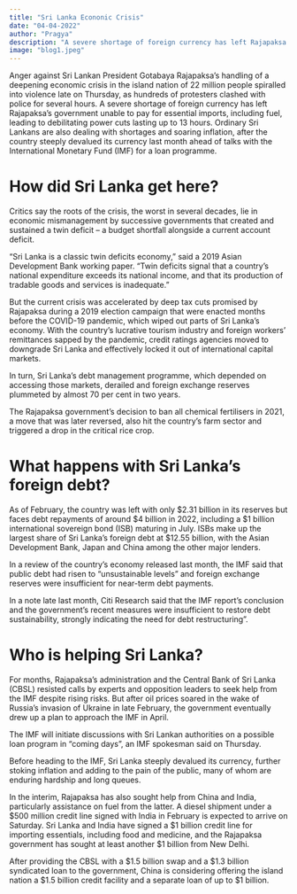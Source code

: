 ```yaml
---
title: "Sri Lanka Econonic Crisis"
date: "04-04-2022"
author: "Pragya"
description: "A severe shortage of foreign currency has left Rajapaksa's government unable to pay for essential imports, including fuel, leading to debilitating power cuts lasting up to 13 hours. Ordinary Sri Lankans are also dealing with shortages and soaring inflation."
image: "blog1.jpeg"
---
```


Anger against Sri Lankan President Gotabaya Rajapaksa’s handling of a deepening economic crisis in the island nation of 22 million people spiralled into violence late on Thursday, as hundreds of protesters clashed with police for several hours. A severe shortage of foreign currency has left Rajapaksa’s government unable to pay for essential imports, including fuel, leading to debilitating power cuts lasting up to 13 hours. Ordinary Sri Lankans are also dealing with shortages and soaring inflation, after the country steeply devalued its currency last month ahead of talks with the International Monetary Fund (IMF) for a loan programme.

# How did Sri Lanka get here?
Critics say the roots of the crisis, the worst in several decades, lie in economic mismanagement by successive governments that created and sustained a twin deficit – a budget shortfall alongside a current account deficit.

“Sri Lanka is a classic twin deficits economy,” said a 2019 Asian Development Bank working paper. “Twin deficits signal that a country’s national expenditure exceeds its national income, and that its production of tradable goods and services is inadequate.”

But the current crisis was accelerated by deep tax cuts promised by Rajapaksa during a 2019 election campaign that were enacted months before the COVID-19 pandemic, which wiped out parts of Sri Lanka’s economy.
With the country’s lucrative tourism industry and foreign workers’ remittances sapped by the pandemic, credit ratings agencies moved to downgrade Sri Lanka and effectively locked it out of international capital markets.

In turn, Sri Lanka’s debt management programme, which depended on accessing those markets, derailed and foreign exchange reserves plummeted by almost 70 per cent in two years.

The Rajapaksa government’s decision to ban all chemical fertilisers in 2021, a move that was later reversed, also hit the country’s farm sector and triggered a drop in the critical rice crop.

# What happens with Sri Lanka’s foreign debt?
As of February, the country was left with only $2.31 billion in its reserves but faces debt repayments of around $4 billion in 2022, including a $1 billion international sovereign bond (ISB) maturing in July. ISBs make up the largest share of Sri Lanka’s foreign debt at $12.55 billion, with the Asian Development Bank, Japan and China among the other major lenders.

In a review of the country’s economy released last month, the IMF said that public debt had risen to “unsustainable levels” and foreign exchange reserves were insufficient for near-term debt payments.

In a note late last month, Citi Research said that the IMF report’s conclusion and the government’s recent measures were insufficient to restore debt sustainability, strongly indicating the need for debt restructuring”.

# Who is helping Sri Lanka?
For months, Rajapaksa’s administration and the Central Bank of Sri Lanka (CBSL) resisted calls by experts and opposition leaders to seek help from the IMF despite rising risks. But after oil prices soared in the wake of Russia’s invasion of Ukraine in late February, the government eventually drew up a plan to approach the IMF in April.

The IMF will initiate discussions with Sri Lankan authorities on a possible loan program in “coming days”, an IMF spokesman said on Thursday.

Before heading to the IMF, Sri Lanka steeply devalued its currency, further stoking inflation and adding to the pain of the public, many of whom are enduring hardship and long queues.

In the interim, Rajapaksa has also sought help from China and India, particularly assistance on fuel from the latter. A diesel shipment under a $500 million credit line signed with India in February is expected to arrive on Saturday. Sri Lanka and India have signed a $1 billion credit line for importing essentials, including food and medicine, and the Rajapaksa government has sought at least another $1 billion from New Delhi.

After providing the CBSL with a $1.5 billion swap and a $1.3 billion syndicated loan to the government, China is considering offering the island nation a $1.5 billion credit facility and a separate loan of up to $1 billion.